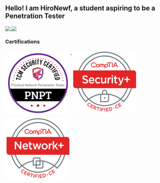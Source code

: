 ## Hello! I am HiroNewf, a student aspiring to be a Penetration Tester 
<a href="https://github.com/HiroNewf/github-readme-stats">
  <img height=150 align="center" src="https://readme-o5a9.vercel.app/api?username=HiroNewf&show_icons=true&theme=synthwave&hide=issues,contribs&card_width=220)" />
</a>

<a href="https://github.com/HiroNewf/github-readme-stats">
  <img height=150 align="center" src="https://readme-o5a9.vercel.app/api/top-langs/?username=HiroNewf&size_weight=0.4&count_weight=0.9&layout=compact&theme=synthwave&card_width=220" />
</a>

### Certifications
<p align="left">
<a href="#">
  <img src="/Images/Certifications/PNPT.png" alt="PNPT" style="vertical-align:top; margin:6px 4px">
</a> 
<a href="#">
  <img src="/Images/Certifications/Sec%2B.png" alt="Security+" style="vertical-align:top; margin:6px 4px">
</a> 
<a href="#">
  <img src="/Images/Certifications/Net%2B.png" alt="Network+" style="vertical-align:top; margin:6px 4px">
</a> 
</p>
